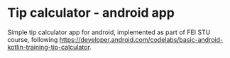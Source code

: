 # Tip calculator - android app
Simple tip calculator app for android, implemented as part of FEI STU course, following https://developer.android.com/codelabs/basic-android-kotlin-training-tip-calculator.
